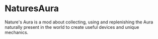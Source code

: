 # NaturesAura
Nature's Aura is a mod about collecting, using and replenishing the Aura naturally present in the world to create useful devices and unique mechanics.